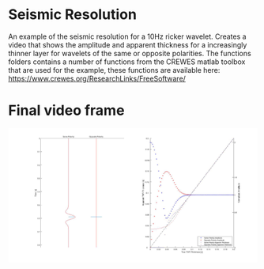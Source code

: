 # Seismic Resolution
An example of the seismic resolution for a 10Hz ricker wavelet. 
Creates a video that shows the amplitude and apparent thickness for a increasingly thinner layer for wavelets of the same or opposite polarities.
The functions folders contains a number of functions from the CREWES matlab toolbox that are used for the example, these functions are available here:
https://www.crewes.org/ResearchLinks/FreeSoftware/

# Final video frame
![Resolution](https://github.com/Ohnoj/Geophysics/blob/main/SeismicResolution/Resolution.png?raw=true)
